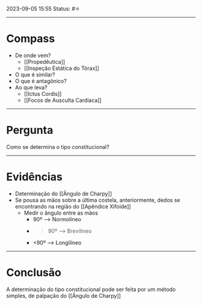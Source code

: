 2023-09-05 15:55
Status: #⚛ 

---
# Compass
- De onde vem?
	- [[Propedêutica]]
	- [[Inspeção Estática do Tórax]]
- O que é similar?
- O que é antagônico?
- Ao que leva?
	- [[Ictus Cordis]]
	- [[Focos de Ausculta Cardíaca]]

----
# Pergunta
Como se determina o tipo constitucional?

---- 
# Evidências
- Determinação do [[Ângulo de Charpy]]
- Se pousa as mãos sobre a última costela, anteriormente, dedos se encontrando na região do [[Apêndice Xifoide]]
	- Medir o ângulo entre as mãos
		- 90º --> Normolíneo
		- >90º --> Brevilíneo
		- <90º --> Longilíneo
----  
# Conclusão
A determinação do tipo constitucional pode ser feita por um método simples, de palpação do [[Ângulo de Charpy]]
